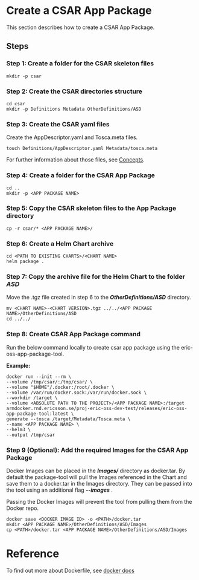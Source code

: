 # Create a CSAR App Package

This section describes how to create a CSAR App Package.

## Steps

### Step 1: Create a folder for the CSAR skeleton files
```
mkdir -p csar
```

### Step 2: Create the CSAR directories structure
```
cd csar
mkdir -p Definitions Metadata OtherDefinitions/ASD
```

### Step 3: Create the CSAR yaml files
Create the AppDescriptor.yaml and Tosca.meta files.
```
touch Definitions/AppDescriptor.yaml Metadata/tosca.meta
```
For further information about those files, see [Concepts](#concepts).

### Step 4: Create a folder for the CSAR App Package
```
cd ..
mkdir -p <APP PACKAGE NAME>
```

### Step 5: Copy the CSAR skeleton files to the App Package directory
```
cp -r csar/* <APP PACKAGE NAME>/
```

### Step 6: Create a Helm Chart archive

```
cd <PATH TO EXISTING CHARTS>/<CHART NAME>
helm package .
```

### Step 7: Copy the archive file for the Helm Chart to the folder ***ASD***
Move the .tgz file created in step 6 to the ***OtherDefinitions/ASD*** directory.
```
mv <CHART NAME>-<CHART VERSION>.tgz ../../<APP PACKAGE NAME>/OtherDefinitions/ASD
cd ../../
```

### Step 8: Create CSAR App Package command
Run the below command locally to create csar app package using the eric-oss-app-package-tool.

**Example:**
```
docker run --init --rm \
--volume /tmp/csar/:/tmp/csar/ \
--volume "$HOME"/.docker:/root/.docker \
--volume /var/run/docker.sock:/var/run/docker.sock \
--workdir /target \
--volume <ABSOLUTE PATH TO THE PROJECT>/<APP PACKAGE NAME>:/target
armdocker.rnd.ericsson.se/proj-eric-oss-dev-test/releases/eric-oss-app-package-tool:latest \
generate --tosca /target/Metadata/Tosca.meta \
--name <APP PACKAGE NAME> \
--helm3 \
--output /tmp/csar
```


### Step 9 (Optional): Add the required Images for the CSAR App Package
Docker Images can be placed in the ***Images/*** directory as docker.tar.
By default the package-tool will pull the Images referenced in the Chart and save them to a docker.tar in the Images directory.
They can be passed into the tool using an additional flag ***--images*** <path to docker.tar>.

Passing the Docker Images will prevent the tool from pulling them from the Docker repo.

```
docker save <DOCKER IMAGE ID> -o <PATH>/docker.tar
mkdir <APP PACKAGE NAME>/OtherDefinitions/ASD/Images
cp <PATH>/docker.tar <APP PACKAGE NAME>/OtherDefinitions/ASD/Images
```

# Reference

To find out more about Dockerfile, see [docker docs](https://docs.docker.com)